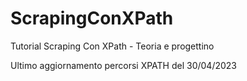 # ScrapingConXPath
Tutorial Scraping Con XPath - Teoria e progettino

Ultimo aggiornamento percorsi XPATH del 30/04/2023
